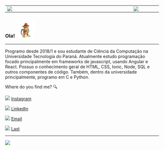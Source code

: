 



<center>
  <table>
    <tr>
        <td><img width="400px" align="left" src="https://github-readme-stats.vercel.app/api/top-langs/?username=caiotheodoro&hide=html&layout=compact&theme=dark" /></td>
        <td><img width="495px" align="left" src="https://github-readme-stats.vercel.app/api?username=caiotheodoro&theme=dark"/></td>
    </tr>   
  </table>
</center>  

### Ola! <img src="./images/dfed.gif" width="60px">

---

Programo desde 2018/1 e sou estudante de Ciência da Computação na Universidade Tecnologia do Paraná. 
Atualmente estudo programação focado principalmente em frameworks de javascript, usando Angular e React.
Possuo o conhecimento geral de HTML, CSS, Ionic, Node, SQL e outros componentes de código. Também, dentro da universidade principalmente, programo em C e Python.



Where do you find me? :mag:  

<a href="https://www.instagram.com/c.dthr/"><img src="https://github.com/caiotheodoro/curriculo/blob/main/images/instagram.png" width="16"></img></a> [Instagram](https://www.instagram.com/marciogpc/)  

<a href="https://www.linkedin.com/in/marciogpc/"><img src="https://github.com/caiotheodoro/curriculo/blob/main/images/linkedin.png" width="16"></img></a> [LinkedIn](https://www.linkedin.com/in/caiotheodoro/)  

<a href="mailto:gpcgabriel0@gmail.com"><img src="https://github.com/caiotheodoro/curriculo/blob/main/images/mail.png" width="16"></img></a> [Email](mailto:caio@atla.ws)  

<a href="mailto:gpcgabriel0@gmail.com"><img src="https://github.com/caiotheodoro/curriculo/blob/main/images/mail.png" width="16"></img></a> [Last](https://www.last.fm/user/caio/)  

---  

![](https://komarev.com/ghpvc/?username=caiotheodoro&color=blue&style=flat)
